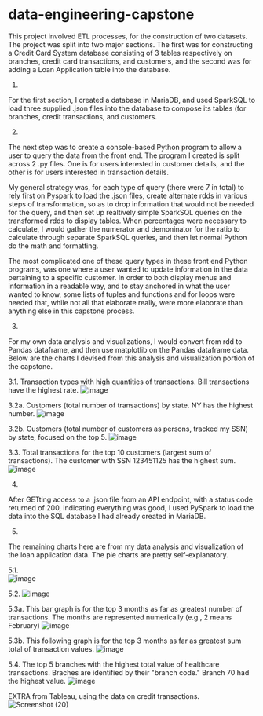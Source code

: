 # data-engineering-capstone

This project involved ETL processes, for the construction of two datasets. The project was split into two major sections. The first was for constructing a Credit Card System database consisting of 3 tables respectively on branches, credit card transactions, and customers, and the second was for adding a Loan Application table into the database.

1.
For the first section, I created a database in MariaDB, and used SparkSQL to load three supplied .json files into the database to compose its tables (for branches, credit transactions, and customers.

2.
The next step was to create a console-based Python program to allow a user to query the data from the front end. The program I created is split across 2 .py files. One is for users interested in customer details, and the other is for users interested in transaction details.

My general strategy was, for each type of query (there were 7 in total) to rely first on Pyspark to load the .json files, create alternate rdds in various steps of transformation, so as to drop information that would not be needed for the query, and then set up realtively simple SparkSQL queries on the transformed rdds to display tables. When percentages were necessary to calculate, I would gather the numerator and demoninator for the ratio to calculate through separate SparkSQL queries, and then let normal Python do the math and formatting.

The most complicated one of these query types in these front end Python programs, was one where a user wanted to update information in the data pertaining to a specific customer. In order to both display menus and information in a readable way, and to stay anchored in what the user wanted to know, some lists of tuples and functions and for loops were needed that, while not all that elaborate really, were more elaborate than anything else in this capstone process.

3.
For my own data analysis and visualizations, I would convert from rdd to Pandas dataframe, and then use matplotlib on the Pandas dataframe data. Below are the charts I devised from this analysis and visualization portion of the capstone. 

3.1. Transaction types with high quantities of transactions. Bill transactions have the highest rate.
![image](https://user-images.githubusercontent.com/8931602/221990824-37d7586f-35db-4065-bed6-19741777b9f9.png)

3.2a. Customers (total number of transactions) by state. NY has the highest number. 
![image](https://user-images.githubusercontent.com/8931602/221990908-5dec6e19-3d2a-4a54-b504-2f82b565e6dc.png)

3.2b. Customers (total number of customers as persons, tracked my SSN) by state, focused on the top 5.
![image](https://user-images.githubusercontent.com/8931602/221991304-116a6873-855a-42cf-9470-a1f885198f5c.png)

3.3. Total transactions for the top 10 customers (largest sum of transactions). The customer with SSN 123451125 has the highest sum.
![image](https://user-images.githubusercontent.com/8931602/222017217-18025a17-32fd-4249-9f54-f211f179e8c9.png)

4.
After GETting access to a .json file from an API endpoint, with a status code returned of 200, indicating everything was good, I used PySpark to load the data into the SQL database I had already created in MariaDB. 

5. 
The remaining charts here are from my data analysis and visualization of the loan application data. The pie charts are pretty self-explanatory.

5.1.  
![image](https://user-images.githubusercontent.com/8931602/221991567-474a8099-fd72-4336-81e4-2e9623acc5a3.png)

5.2.
![image](https://user-images.githubusercontent.com/8931602/221991633-bbb22cfd-9ee3-4d1c-9bd3-041a03692634.png)

5.3a. This bar graph is for the top 3 months as far as greatest number of transactions. The months are represented numerically (e.g., 2 means February)
![image](https://user-images.githubusercontent.com/8931602/221991702-b264960d-c37b-4d32-96d9-6192e4145427.png)

5.3b. This following graph is for the top 3 months as far as greatest sum total of transaction values.
![image](https://user-images.githubusercontent.com/8931602/221991751-5313c0e7-4f66-42f3-8ec8-ac4e1313a4e4.png)

5.4. The top 5 branches with the highest total value of healthcare transactions. Braches are identified by their "branch code." Branch 70 had the highest value.
![image](https://user-images.githubusercontent.com/8931602/221991809-b1188697-fdbc-4d45-8914-da58402d35db.png)

EXTRA from Tableau, using the data on credit transactions.
![Screenshot (20)](https://user-images.githubusercontent.com/8931602/222005046-6087c25f-c91a-4579-a17d-130fffab6aec.png)
